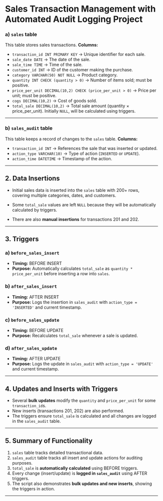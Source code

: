 # Sales Transaction Management with Automated Audit Logging Project


### **a) `sales` table**

This table stores sales transactions.
**Columns:**

* `transaction_id INT PRIMARY KEY` → Unique identifier for each sale.
* `sale_date DATE` → The date of the sale.
* `sale_time TIME` → Time of the sale.
* `customer_id INT` → ID of the customer making the purchase.
* `category VARCHAR(50) NOT NULL` → Product category.
* `quantity INT CHECK (quantity > 0)` → Number of items sold; must be positive.
* `price_per_unit DECIMAL(10,2) CHECK (price_per_unit > 0)` → Price per unit; must be positive.
* `cogs DECIMAL(10,2)` → Cost of goods sold.
* `total_sale DECIMAL(10,2)` → Total sale amount (quantity × price_per_unit). Initially `NULL`, will be calculated using triggers.

---

### **b) `sales_audit` table**

This table keeps a record of changes to the `sales` table.
**Columns:**

* `transaction_id INT` → References the sale that was inserted or updated.
* `action_type VARCHAR(10)` → Type of action (`INSERTED` or `UPDATE`).
* `action_time DATETIME` → Timestamp of the action.

---

## **2. Data Insertions**

* Initial sales data is inserted into the `sales` table with 200+ rows, covering multiple categories, dates, and customers.

* Some `total_sale` values are left `NULL` because they will be automatically calculated by triggers.

* There are also **manual insertions** for transactions 201 and 202.

---

## **3. Triggers**

### **a) `before_sales_insert`**

* **Timing:** BEFORE INSERT
* **Purpose:** Automatically calculates `total_sale` as `quantity * price_per_unit` before inserting a row into `sales`.

### **b) `after_sales_insert`**

* **Timing:** AFTER INSERT
* **Purpose:** Logs the insertion in `sales_audit` with `action_type = 'INSERTED'` and current timestamp.

### **c) `before_sales_update`**

* **Timing:** BEFORE UPDATE
* **Purpose:** Recalculates `total_sale` whenever a sale is updated.

### **d) `after_sales_update`**

* **Timing:** AFTER UPDATE
* **Purpose:** Logs the update in `sales_audit` with `action_type = 'UPDATE'` and current timestamp.

---

## **4. Updates and Inserts with Triggers**

* Several **bulk updates** modify the `quantity` and `price_per_unit` for some `transaction_id`s.
* New inserts (transactions 201, 202) are also performed.
* The triggers ensure `total_sale` is calculated and all changes are logged in the `sales_audit` table.

---

## **5. Summary of Functionality**

1. `sales` table tracks detailed transactional data.
2. `sales_audit` table tracks all insert and update actions for auditing purposes.
3. `total_sale` is **automatically calculated** using BEFORE triggers.
4. Every change (insert/update) is **logged in `sales_audit`** using AFTER triggers.
5. The script also demonstrates **bulk updates and new inserts**, showing the triggers in action.

---
